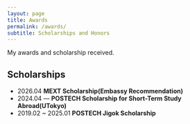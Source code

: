 ```yaml
---
layout: page
title: Awards
permalink: /awards/
subtitle: Scholarships and Honors
---
```


My awards and scholarship received.

## Scholarships
- 2026.04 **MEXT Scholarship(Embassy Recommendation)**
- 2024.04 — **POSTECH Scholarship for Short-Term Study Abroad(UTokyo)**
- 2019.02 ~ 2025.01 **POSTECH Jigok Scholarship**
